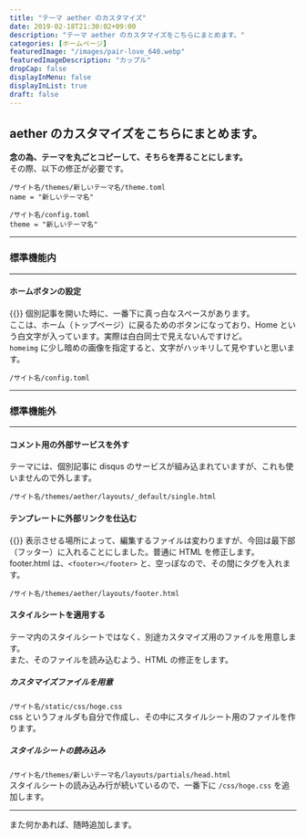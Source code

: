 ```yaml
---
title: "テーマ aether のカスタマイズ"
date: 2019-02-18T21:30:02+09:00
description: "テーマ aether のカスタマイズをこちらにまとめます。"
categories: [ホームページ]
featuredImage: "/images/pair-love_640.webp"
featuredImageDescription: "カップル"
dropCap: false
displayInMenu: false
displayInList: true
draft: false
---
```

## aether のカスタマイズをこちらにまとめます。
**念の為、テーマを丸ごとコピーして、そちらを弄ることにします。**  
その際、以下の修正が必要です。

`/サイト名/themes/新しいテーマ名/theme.toml`  
`name = "新しいテーマ名"` 

`/サイト名/config.toml`  
`theme = "新しいテーマ名"`

---
### 標準機能内
---
#### ホームボタンの設定
{{<smallimg src="/images/aether-custom-home-btn_400.webp" alt="ホームボタンの設置" width="400px">}}
個別記事を開いた時に、一番下に真っ白なスペースがあります。  
ここは、ホーム（トップページ）に戻るためのボタンになっており、Home という白文字が入っています。実際は白白同士で見えないんですけど。  
`homeimg` に少し暗めの画像を指定すると、文字がハッキリして見やすいと思います。

`/サイト名/config.toml`
<script src="https://gist.github.com/k-kaz-git/2df71ae7a4d133f118cf424e6d48476b.js"></script>

---
### 標準機能外
---
#### コメント用の外部サービスを外す
テーマには、個別記事に disqus のサービスが組み込まれていますが、これも使いませんので外します。

`/サイト名/themes/aether/layouts/_default/single.html`
<script src="https://gist.github.com/k-kaz-git/6fbc59bd45e57c5086e3d4e7a87ac63b.js"></script>

#### テンプレートに外部リンクを仕込む
{{<smallimg src="/images/aether-custom-link-btn_175.webp" alt="外部リンクボタンの設置" width="175px">}}
表示させる場所によって、編集するファイルは変わりますが、今回は最下部（フッター）に入れることにしました。普通に HTML を修正します。  
footer.html は、`<footer></footer>` と、空っぽなので、その間にタグを入れます。

`/サイト名/themes/aether/layouts/footer.html`
<script src="https://gist.github.com/k-kaz-git/2dd802712a513a5017593a9d77536aa3.js"></script>


#### スタイルシートを適用する
テーマ内のスタイルシートではなく、別途カスタマイズ用のファイルを用意します。  
また、そのファイルを読み込むよう、HTML の修正をします。

##### カスタマイズファイルを用意 #####
`/サイト名/static/css/hoge.css`  
css というフォルダも自分で作成し、その中にスタイルシート用のファイルを作ります。

##### スタイルシートの読み込み #####
`/サイト名/themes/新しいテーマ名/layouts/partials/head.html`  
スタイルシートの読み込み行が続いているので、一番下に `/css/hoge.css` を追加します。  
<script src="https://gist.github.com/k-kaz-git/be3470f0ad5ab3538adcc7df1bb6182e.js"></script>


---
また何かあれば、随時追加します。
